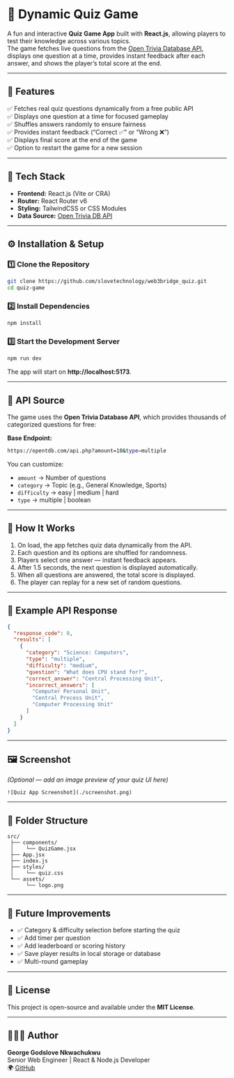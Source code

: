 # 🧠 Dynamic Quiz Game

A fun and interactive **Quiz Game App** built with **React.js**, allowing players to test their knowledge across various topics.  
The game fetches live questions from the [Open Trivia Database API](https://opentdb.com/api_config.php), displays one question at a time, provides instant feedback after each answer, and shows the player’s total score at the end.  

---

## 🚀 Features

✅ Fetches real quiz questions dynamically from a free public API  
✅ Displays one question at a time for focused gameplay  
✅ Shuffles answers randomly to ensure fairness  
✅ Provides instant feedback (“Correct ✅” or “Wrong ❌”)  
✅ Displays final score at the end of the game  
✅ Option to restart the game for a new session  

---

## 🧩 Tech Stack

- **Frontend:** React.js (Vite or CRA)
- **Router:** React Router v6
- **Styling:** TailwindCSS or CSS Modules
- **Data Source:** [Open Trivia DB API](https://opentdb.com/api.php?amount=10&type=multiple)

---

## ⚙️ Installation & Setup

### 1️⃣ Clone the Repository
```bash
git clone https://github.com/slovetechnology/web3bridge_quiz.git
cd quiz-game
```

### 2️⃣ Install Dependencies
```bash
npm install
```

### 3️⃣ Start the Development Server
```bash
npm run dev
```

The app will start on **http://localhost:5173**.

---

## 🧠 API Source

The game uses the **Open Trivia Database API**, which provides thousands of categorized questions for free:

**Base Endpoint:**
```bash
https://opentdb.com/api.php?amount=10&type=multiple
```

You can customize:
- `amount` → Number of questions  
- `category` → Topic (e.g., General Knowledge, Sports)  
- `difficulty` → easy | medium | hard  
- `type` → multiple | boolean  

---

## 🧮 How It Works

1. On load, the app fetches quiz data dynamically from the API.  
2. Each question and its options are shuffled for randomness.  
3. Players select one answer — instant feedback appears.  
4. After 1.5 seconds, the next question is displayed automatically.  
5. When all questions are answered, the total score is displayed.  
6. The player can replay for a new set of random questions.

---

## 🧪 Example API Response

```json
{
  "response_code": 0,
  "results": [
    {
      "category": "Science: Computers",
      "type": "multiple",
      "difficulty": "medium",
      "question": "What does CPU stand for?",
      "correct_answer": "Central Processing Unit",
      "incorrect_answers": [
        "Computer Personal Unit",
        "Central Process Unit",
        "Computer Processing Unit"
      ]
    }
  ]
}
```

---

## 🖼️ Screenshot

*(Optional — add an image preview of your quiz UI here)*  
```
![Quiz App Screenshot](./screenshot.png)
```

---

## 🧩 Folder Structure

```
src/
 ├── components/
 │    └── QuizGame.jsx
 ├── App.jsx
 ├── index.js
 ├── styles/
 │    └── quiz.css
 └── assets/
      └── logo.png
```

---

## 🧠 Future Improvements

- ✅ Category & difficulty selection before starting the quiz  
- ✅ Add timer per question  
- ✅ Add leaderboard or scoring history  
- ✅ Save player results in local storage or database  
- ✅ Multi-round gameplay  

---

## 📜 License

This project is open-source and available under the **MIT License**.

---

## 👨🏾‍💻 Author

**George Godslove Nkwachukwu**  
Senior Web Engineer | React & Node.js Developer  
🌍 [GitHub](https://github.com/slovetechnology)
